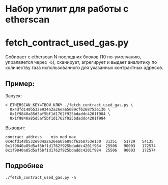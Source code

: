 # Набор утилит для работы с etherscan

# fetch_contract_used_gas.py

Собирает с etherscan N последних блоков (10 по-умолчанию, упралвяется через `-b`), сканирует, агрегирует и выдает аналитику по количеству газа использованного для указанных контрактных адресов.

## Пример:

Запуск:

```
> ETHERSCAN_KEY=ТВОЙ_КЛЮЧ ./fetch_contract_used_gas.py \
  0x4dfd148b532e934a2a26ea65689cf6268753e130 \
  0x1f9840a85d5af5bf1d1762f925bdaddc4201f984 \
  0x1f9840a85d5af5bf1d1762f925bdaddc4201f984
```

Выводит:

```
contract_address	min	med	max
0x4dfd148b532e934a2a26ea65689cf6268753e130	31351	51729	54135
0x1f9840a85d5af5bf1d1762f925bdaddc4201f984	25506	90003	172574
0x1f9840a85d5af5bf1d1762f925bdaddc4201f984	25506	90003	172574
```

## Подробнее

```
./fetch_contract_used_gas.py -h
```
